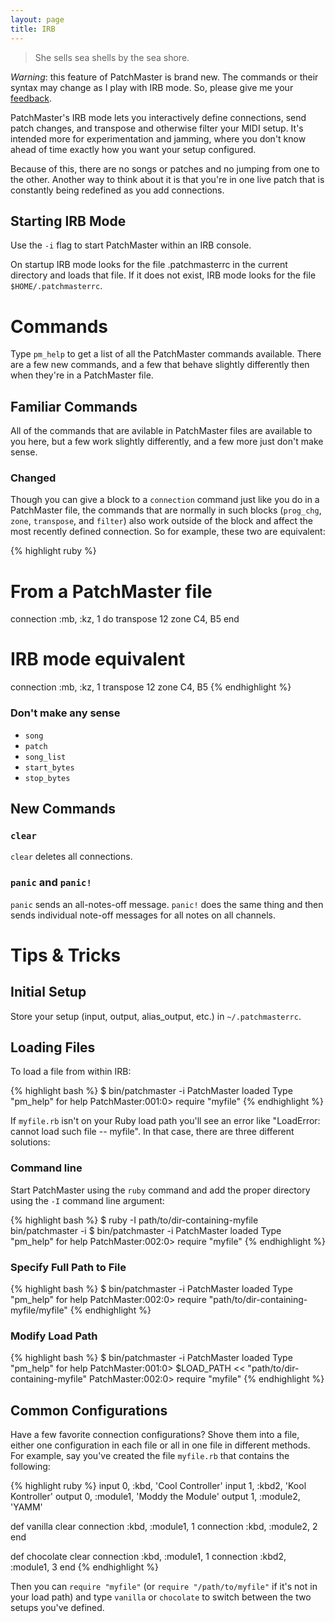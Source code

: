```yaml
---
layout: page
title: IRB
---
```


> She sells sea shells by the sea shore.

*Warning*: this feature of PatchMaster is brand new. The commands or their
syntax may change as I play with IRB mode. So, please give me your
[feedback](mailto:jim@jimmenard.com).

PatchMaster's IRB mode lets you interactively define connections, send patch
changes, and transpose and otherwise filter your MIDI setup. It's intended
more for experimentation and jamming, where you don't know ahead of time
exactly how you want your setup configured.

Because of this, there are no songs or patches and no jumping from one to
the other. Another way to think about it is that you're in one live patch
that is constantly being redefined as you add connections.

## Starting IRB Mode

Use the `-i` flag to start PatchMaster within an IRB console.

On startup IRB mode looks for the file .patchmasterrc in the current
directory and loads that file. If it does not exist, IRB mode looks for the
file `$HOME/.patchmasterrc`.

# Commands

Type `pm_help` to get a list of all the PatchMaster commands available.
There are a few new commands, and a few that behave slightly differently
then when they're in a PatchMaster file.

## Familiar Commands

All of the commands that are avilable in PatchMaster files are available to
you here, but a few work slightly differently, and a few more just don't
make sense.

### Changed

Though you can give a block to a `connection` command just like you do in a
PatchMaster file, the commands that are normally in such blocks (`prog_chg`,
`zone`, `transpose`, and `filter`) also work outside of the block and affect
the most recently defined connection. So for example, these two are
equivalent:

{% highlight ruby %}
# From a PatchMaster file
connection :mb, :kz, 1 do
  transpose 12
  zone C4, B5
end

# IRB mode equivalent
connection :mb, :kz, 1
transpose 12
zone C4, B5
{% endhighlight %}

### Don't make any sense

- `song`
- `patch`
- `song_list`
- `start_bytes`
- `stop_bytes`

## New Commands

### `clear`

`clear` deletes all connections.

### `panic` and `panic!`

`panic` sends an all-notes-off message. `panic!` does the same thing and
then sends individual note-off messages for all notes on all channels.

# Tips & Tricks

## Initial Setup

Store your setup (input, output, alias_output, etc.) in `~/.patchmasterrc`.

## Loading Files

To load a file from within IRB:

{% highlight bash %}
$ bin/patchmaster -i
PatchMaster loaded
Type "pm_help" for help
PatchMaster:001:0> require "myfile"
{% endhighlight %}

If `myfile.rb` isn't on your Ruby load path you'll see an error like
"LoadError: cannot load such file -- myfile". In that case, there are three
different solutions:

### Command line

Start PatchMaster using the `ruby` command and add the proper directory
using the `-I` command line argument:

{% highlight bash %}
$ ruby -I path/to/dir-containing-myfile bin/patchmaster -i
$ bin/patchmaster -i
PatchMaster loaded
Type "pm_help" for help
PatchMaster:002:0> require "myfile"
{% endhighlight %}

### Specify Full Path to File

{% highlight bash %}
$ bin/patchmaster -i
PatchMaster loaded
Type "pm_help" for help
PatchMaster:002:0> require "path/to/dir-containing-myfile/myfile"
{% endhighlight %}

### Modify Load Path

{% highlight bash %}
$ bin/patchmaster -i
PatchMaster loaded
Type "pm_help" for help
PatchMaster:001:0> $LOAD_PATH << "path/to/dir-containing-myfile"
PatchMaster:002:0> require "myfile"
{% endhighlight %}

## Common Configurations

Have a few favorite connection configurations? Shove them into a file,
either one configuration in each file or all in one file in different
methods. For example, say you've created the file `myfile.rb` that contains
the following:

{% highlight ruby %}
input 0, :kbd, 'Cool Controller'
input 1, :kbd2, 'Kool Kontroller'
output 0, :module1, 'Moddy the Module'
output 1, :module2, 'YAMM'

def vanilla
  clear
  connection :kbd, :module1, 1
  connection :kbd, :module2, 2
end

def chocolate
  clear
  connection :kbd,  :module1, 1
  connection :kbd2, :module1, 3
end
{% endhighlight %}

Then you can `require "myfile"` (or `require "/path/to/myfile"` if it's not
in your load path) and type `vanilla` or `chocolate` to switch between the
two setups you've defined.
